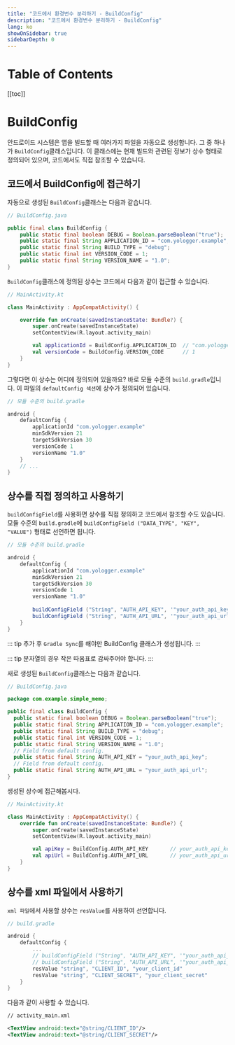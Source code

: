 ```yaml
---
title: "코드에서 환경변수 분리하기 - BuildConfig"
description: "코드에서 환경변수 분리하기 - BuildConfig"
lang: ko
showOnSidebar: true
sidebarDepth: 0
---
```


# Table of Contents
[[toc]]

# BuildConfig
안드로이드 시스템은 앱을 빌드할 때 여러가지 파일을 자동으로 생성합니다. 그 중 하나가 `BuildConfig`클래스입니다. 이 클래스에는 현재 빌드와 관련된 정보가 상수 형태로 정의되어 있으며, 코드에서도 직접 참조할 수 있습니다.

## 코드에서 BuildConfig에 접근하기
자동으로 생성된 `BuildConfig`클래스는 다음과 같습니다.
``` java 
// BuildConfig.java

public final class BuildConfig {
    public static final boolean DEBUG = Boolean.parseBoolean("true");
    public static final String APPLICATION_ID = "com.yologger.example";
    public static final String BUILD_TYPE = "debug";
    public static final int VERSION_CODE = 1;
    public static final String VERSION_NAME = "1.0";
}
```

`BuildConfig`클래스에 정의된 상수는 코드에서 다음과 같이 접근할 수 있습니다.
``` kotlin 
// MainActivity.kt

class MainActivity : AppCompatActivity() {

    override fun onCreate(savedInstanceState: Bundle?) {
        super.onCreate(savedInstanceState)
        setContentView(R.layout.activity_main)

        val applicationId = BuildConfig.APPLICATION_ID  // "com.yologger.example"
        val versionCode = BuildConfig.VERSION_CODE      // 1
    }
}
```

그렇다면 이 상수는 어디에 정의되어 있을까요? 바로 모듈 수준의 `build.gradle`입니다. 이 파일의 `defaultConfig 섹션`에 상수가 정의되어 있습니다.
``` groovy 
// 모듈 수준의 build.gradle

android {
    defaultConfig {
        applicationId "com.yologger.example"
        minSdkVersion 21
        targetSdkVersion 30
        versionCode 1
        versionName "1.0"
    }
    // ...
}
```

## 상수를 직접 정의하고 사용하기
`buildConfigField`를 사용하면 상수를 직접 정의하고 코드에서 참조할 수도 있습니다. 모듈 수준의 `build.gradle`에 `buildConfigField ("DATA_TYPE", "KEY", "VALUE")` 형태로 선언하면 됩니다.
``` groovy 
// 모듈 수준의 build.gradle

android {
    defaultConfig {
        applicationId "com.yologger.example"
        minSdkVersion 21
        targetSdkVersion 30
        versionCode 1
        versionName "1.0"
        
        buildConfigField ("String", "AUTH_API_KEY", '"your_auth_api_key"')
        buildConfigField ("String", "AUTH_API_URL", '"your_auth_api_url"')
    }
}
```

::: tip
추가 후 `Gradle Sync`를 해야만 BuildConfig 클래스가 생성됩니다.
:::

::: tip
문자열의 경우 작은 따옴표로 감싸주어야 합니다.
:::

새로 생성된 `BuildConfig`클래스는 다음과 같습니다.
``` java 
// BuildConfig.java

package com.example.simple_memo;

public final class BuildConfig {
  public static final boolean DEBUG = Boolean.parseBoolean("true");
  public static final String APPLICATION_ID = "com.yologger.example";
  public static final String BUILD_TYPE = "debug";
  public static final int VERSION_CODE = 1;
  public static final String VERSION_NAME = "1.0";
  // Field from default config.
  public static final String AUTH_API_KEY = "your_auth_api_key";
  // Field from default config.
  public static final String AUTH_API_URL = "your_auth_api_url";
}
```

생성된 상수에 접근해봅시다.
``` kotlin 
// MainActivity.kt

class MainActivity : AppCompatActivity() {
    override fun onCreate(savedInstanceState: Bundle?) {
        super.onCreate(savedInstanceState)
        setContentView(R.layout.activity_main)

        val apiKey = BuildConfig.AUTH_API_KEY       // your_auth_api_key
        val apiUrl = BuildConfig.AUTH_API_URL       // your_auth_api_url
    }
}
```

## 상수를 xml 파일에서 사용하기
`xml 파일`에서 사용할 상수는 `resValue`를 사용하여 선언합니다.
``` groovy 
// build.gradle

android {
    defaultConfig {
        ...
        // buildConfigField ("String", "AUTH_API_KEY", '"your_auth_api_key"')
        // buildConfigField ("String", "AUTH_API_URL", '"your_auth_api_url"')
        resValue "string", "CLIENT_ID", "your_client_id"
        resValue "string", "CLIENT_SECRET", "your_client_secret"
    }
}
```
다음과 같이 사용할 수 있습니다.
``` xml 
// activity_main.xml

<TextView android:text="@string/CLIENT_ID"/>
<TextView android:text="@string/CLIENT_SECRET"/>
```